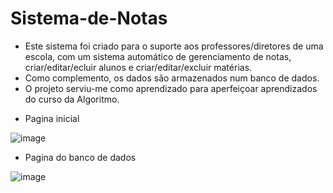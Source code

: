# Sistema-de-Notas

- Este sistema foi criado para o suporte aos professores/diretores de uma escola, com um sistema automático de gerenciamento de notas, criar/editar/ecluir alunos e criar/editar/excluir matérias.
- Como complemento, os dados são armazenados num banco de dados.
- O projeto serviu-me como aprendizado para aperfeiçoar aprendizados do curso da Algoritmo.

* Pagina inicial
  
![image](https://github.com/penguiin121/Sistema-de-Notas/assets/65985748/9190539c-7347-4ab5-8fa4-7922f0e11c15)

* Pagina do banco de dados

![image](https://github.com/penguiin121/Sistema-de-Notas/assets/65985748/62670c3b-6d57-4690-be6b-670d0751dcf0)
